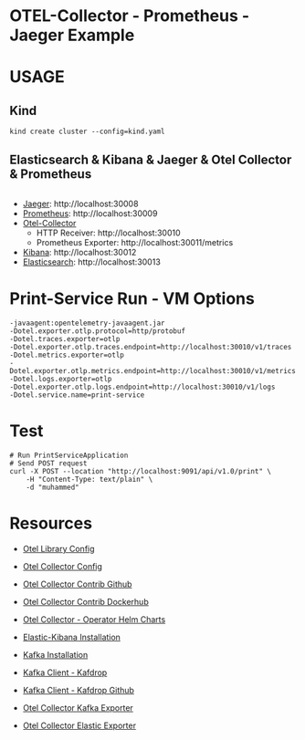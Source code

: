 
# OTEL-Collector - Prometheus - Jaeger Example

# USAGE

## Kind 
```
kind create cluster --config=kind.yaml
```

## Elasticsearch & Kibana & Jaeger & Otel Collector & Prometheus
```

```

* [Jaeger](https://github.com/muhammedsaidkaya/blob/master/jaeger/jaeger.yaml): http://localhost:30008
* [Prometheus]((https://github.com/muhammedsaidkaya/blob/master/prometheus/prometheus.yaml)): http://localhost:30009
* [Otel-Collector](https://github.com/muhammedsaidkaya/blob/master/otel/otelcollector.yaml) 
  * HTTP Receiver: http://localhost:30010
  * Prometheus Exporter: http://localhost:30011/metrics
* [Kibana](https://github.com/muhammedsaidkaya/blob/master/elastic-kibana/kibana.yaml): http://localhost:30012
* [Elasticsearch](https://github.com/muhammedsaidkaya/blob/master/elastic-kibana/elastic.yaml): http://localhost:30013

# Print-Service Run - VM Options 
```
-javaagent:opentelemetry-javaagent.jar
-Dotel.exporter.otlp.protocol=http/protobuf
-Dotel.traces.exporter=otlp
-Dotel.exporter.otlp.traces.endpoint=http://localhost:30010/v1/traces
-Dotel.metrics.exporter=otlp
-Dotel.exporter.otlp.metrics.endpoint=http://localhost:30010/v1/metrics
-Dotel.logs.exporter=otlp
-Dotel.exporter.otlp.logs.endpoint=http://localhost:30010/v1/logs
-Dotel.service.name=print-service
```

# Test
```
# Run PrintServiceApplication
# Send POST request
curl -X POST --location "http://localhost:9091/api/v1.0/print" \
    -H "Content-Type: text/plain" \
    -d "muhammed"
```
# Resources

* [Otel Library Config](https://opentelemetry.io/docs/instrumentation/java/automatic/agent-config/)
* [Otel Collector Config](https://opentelemetry.io/docs/collector/configuration/)
* [Otel Collector Contrib Github](https://github.com/open-telemetry/opentelemetry-collector-contrib)
* [Otel Collector Contrib Dockerhub](https://hub.docker.com/r/otel/opentelemetry-collector-contrib/tags)
* [Otel Collector - Operator Helm Charts](https://github.com/open-telemetry/opentelemetry-helm-charts/tree/main/charts/opentelemetry-operator)

* [Elastic-Kibana Installation](https://medium.com/devopsturkiye/kubernetes-elk-kurulumu-80058c812cf6)
* [Kafka Installation](https://developer.lightbend.com/docs/cloudflow/current/install/how-to-install-and-use-strimzi.html)
* [Kafka Client - Kafdrop](https://ricardo-aires.github.io/helm-charts/charts/kafdrop/)
* [Kafka Client - Kafdrop Github](https://github.com/obsidiandynamics/kafdrop)

* [Otel Collector Kafka Exporter](https://github.com/open-telemetry/opentelemetry-collector-contrib/tree/0faff4502e26af10b570a8bd80d8d98a7d0283f5/exporter/kafkaexporter)
* [Otel Collector Elastic Exporter](https://github.com/open-telemetry/opentelemetry-collector-contrib/tree/0faff4502e26af10b570a8bd80d8d98a7d0283f5/exporter/elasticsearchexporter)
